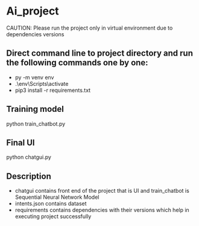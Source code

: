 # Ai_project
CAUTION: Please run the project only in virtual environment due to dependencies versions
## Direct command line to project directory and run the following commands one by one:
- py -m venv env
- .\env\Scripts\activate
- pip3 install -r requirements.txt
## Training model 
python train_chatbot.py
## Final UI 
python chatgui.py
## Description 
- chatgui contains front end of the project that is UI and train_chatbot is Sequential Neural Network Model
- intents.json contains dataset
- requirements contains dependencies with their versions which help in executing project successfully

